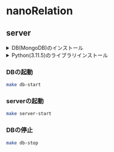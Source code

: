 # nanoRelation

## server

<details><summary>DB(MongoDB)のインストール</summary>

```zsh  
brew tap mongodb/brew
brew install mongodb-community
```
</details>

<details><summary>Python(3.11.5)のライブラリインストール</summary>

```zsh  
cd server
python -m pip install -r requirements.txt
```
</details>

### DBの起動

```zsh
make db-start
```

### serverの起動

```zsh
make server-start
```

### DBの停止

```zsh
make db-stop
```
